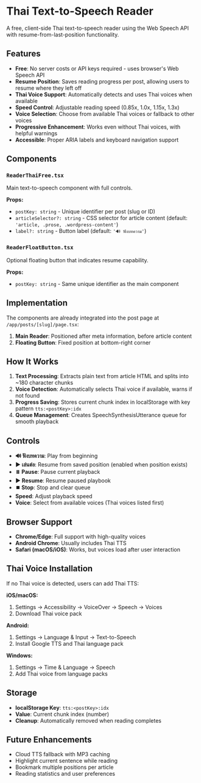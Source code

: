 # Thai Text-to-Speech Reader

A free, client-side Thai text-to-speech reader using the Web Speech API with resume-from-last-position functionality.

## Features

- **Free**: No server costs or API keys required - uses browser's Web Speech API
- **Resume Position**: Saves reading progress per post, allowing users to resume where they left off
- **Thai Voice Support**: Automatically detects and uses Thai voices when available
- **Speed Control**: Adjustable reading speed (0.85x, 1.0x, 1.15x, 1.3x)
- **Voice Selection**: Choose from available Thai voices or fallback to other voices
- **Progressive Enhancement**: Works even without Thai voices, with helpful warnings
- **Accessible**: Proper ARIA labels and keyboard navigation support

## Components

### `ReaderThaiFree.tsx`

Main text-to-speech component with full controls.

**Props:**

- `postKey: string` - Unique identifier per post (slug or ID)
- `articleSelector?: string` - CSS selector for article content (default: `'article, .prose, .wordpress-content'`)
- `label?: string` - Button label (default: `'🔊 ฟังบทความ'`)

### `ReaderFloatButton.tsx`

Optional floating button that indicates resume capability.

**Props:**

- `postKey: string` - Same unique identifier as the main component

## Implementation

The components are already integrated into the post page at `/app/posts/[slug]/page.tsx`:

1. **Main Reader**: Positioned after meta information, before article content
2. **Floating Button**: Fixed position at bottom-right corner

## How It Works

1. **Text Processing**: Extracts plain text from article HTML and splits into ~180 character chunks
2. **Voice Detection**: Automatically selects Thai voice if available, warns if not found
3. **Progress Saving**: Stores current chunk index in localStorage with key pattern `tts:<postKey>:idx`
4. **Queue Management**: Creates SpeechSynthesisUtterance queue for smooth playback

## Controls

- **🔊 ฟังบทความ**: Play from beginning
- **▶️ เล่นต่อ**: Resume from saved position (enabled when position exists)
- **⏸️ Pause**: Pause current playback
- **▶️ Resume**: Resume paused playbook
- **⏹️ Stop**: Stop and clear queue
- **Speed**: Adjust playback speed
- **Voice**: Select from available voices (Thai voices listed first)

## Browser Support

- **Chrome/Edge**: Full support with high-quality voices
- **Android Chrome**: Usually includes Thai TTS
- **Safari (macOS/iOS)**: Works, but voices load after user interaction

## Thai Voice Installation

If no Thai voice is detected, users can add Thai TTS:

**iOS/macOS:**

1. Settings → Accessibility → VoiceOver → Speech → Voices
2. Download Thai voice pack

**Android:**

1. Settings → Language & Input → Text-to-Speech
2. Install Google TTS and Thai language pack

**Windows:**

1. Settings → Time & Language → Speech
2. Add Thai voice from language packs

## Storage

- **localStorage Key**: `tts:<postKey>:idx`
- **Value**: Current chunk index (number)
- **Cleanup**: Automatically removed when reading completes

## Future Enhancements

- Cloud TTS fallback with MP3 caching
- Highlight current sentence while reading
- Bookmark multiple positions per article
- Reading statistics and user preferences
